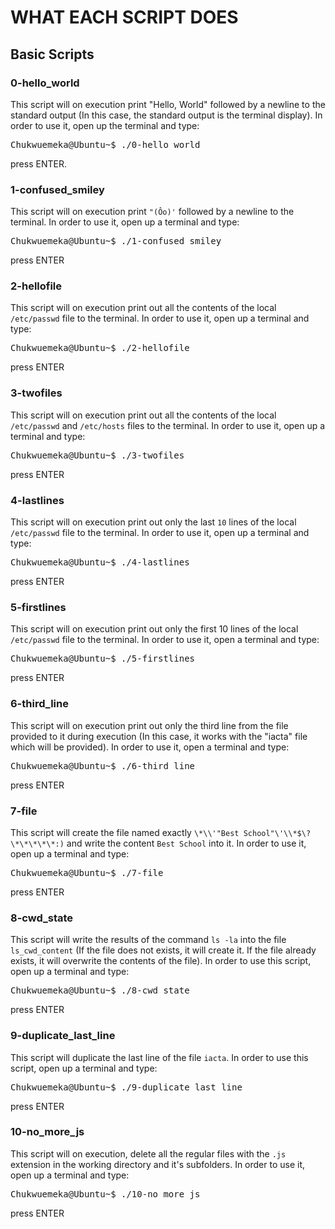# WHAT EACH SCRIPT DOES

## Basic Scripts

### 0-hello_world
This script will on execution print "Hello, World" followed by a newline to the standard output (In this case, the standard output is the terminal display). In order to use it, open up the terminal and type: 
<pre>
Chukwuemeka@Ubuntu~$ ./0-hello_world
</pre>

press ENTER.

### 1-confused_smiley
This script will on execution print `"(Ôo)'` followed by a newline to the terminal. In order to use it, open up a terminal and type: 
<pre>
Chukwuemeka@Ubuntu~$ ./1-confused_smiley
</pre>

press ENTER

### 2-hellofile
This script will on execution print out all the contents of the local `/etc/passwd` file to the terminal. In order to use it, open up a terminal and type: 
<pre>
Chukwuemeka@Ubuntu~$ ./2-hellofile
</pre>
press ENTER

### 3-twofiles
This script will on execution print out all the contents of the local `/etc/passwd` and `/etc/hosts` files to the terminal. In order to use it, open up a terminal and type: 
<pre>
Chukwuemeka@Ubuntu~$ ./3-twofiles
</pre>

press ENTER

### 4-lastlines
This script will on execution print out only the last `10` lines of the local `/etc/passwd` file to the terminal. In order to use it, open up a terminal and type: 
<pre>
Chukwuemeka@Ubuntu~$ ./4-lastlines
</pre>
press ENTER

### 5-firstlines
This script will on execution print out only the first 10 lines of the local `/etc/passwd` file to the terminal. In order to use it, open a terminal and type: 
<pre>
Chukwuemeka@Ubuntu~$ ./5-firstlines
</pre>
press ENTER

### 6-third_line
This script will on execution print out only the third line from the file provided to it during execution (In this case, it works with the "iacta" file which will be provided). In order to use it, open a terminal and type: 
<pre>
Chukwuemeka@Ubuntu~$ ./6-third_line
</pre>
press ENTER

### 7-file
This script will create the file named exactly `\*\\'"Best School"\'\\*$\?\*\*\*\*\*:)` and write the content `Best School` into it. In order to use it, open up a terminal and type: 

<pre>
Chukwuemeka@Ubuntu~$ ./7-file
</pre>
press ENTER

### 8-cwd_state 
This script will write the results of the command `ls -la` into the file `ls_cwd_content` (If the file does not exists, it will create it. If the file already exists, it will overwrite the contents of the file). In order to use this script, open up a terminal and type: 
<pre>
Chukwuemeka@Ubuntu~$ ./8-cwd_state
</pre>
press ENTER

### 9-duplicate_last_line
This script will duplicate the last line of the file `iacta`. In order to use this script, open up a terminal and type:
<pre>
Chukwuemeka@Ubuntu~$ ./9-duplicate_last_line
</pre>
press ENTER

### 10-no_more_js
This script will on execution, delete all the regular files with the `.js` extension in the working directory and it's subfolders. In order to use it, open up a terminal and type: 
<pre>
Chukwuemeka@Ubuntu~$ ./10-no_more_js
</pre>
press ENTER




